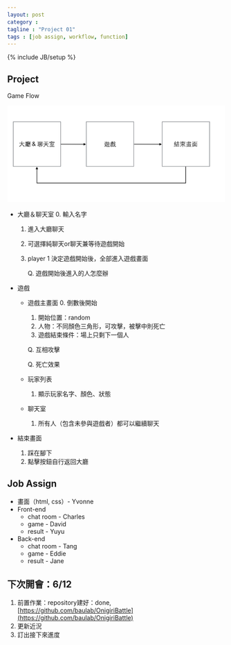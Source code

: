 ```yaml
---
layout: post
category :
tagline : "Project 01"
tags : [job assign, workflow, function]
---
```

{% include JB/setup %}

## Project

Game Flow

![](/images/GameFlow.png)


*  大廳＆聊天室
	0. 輸入名字
	1. 進入大廳聊天
	2. 可選擇純聊天or聊天兼等待遊戲開始
	3. player 1 決定遊戲開始後，全部進入遊戲畫面

		Q. 遊戲開始後進入的人怎麼辦


* 遊戲

	* 遊戲主畫面
		0. 倒數後開始
		1. 開始位置：random
		2. 人物：不同顏色三角形，可攻擊，被擊中則死亡
		3. 遊戲結束條件：場上只剩下一個人

		Q. 互相攻擊

		Q. 死亡效果

	* 玩家列表
		1. 顯示玩家名字、顏色、狀態

	* 聊天室
		1. 所有人（包含未參與遊戲者）都可以繼續聊天


* 結束畫面
	1. 踩在腳下
	2. 點擊按鈕自行返回大廳

## Job Assign

* 畫面（html, css）- Yvonne
* Front-end 
	* chat room - Charles
	* game - David
	* result - Yuyu
* Back-end
	* chat room - Tang
	* game - Eddie
	* result - Jane

## 下次開會：6/12

1. 前置作業：repository建好：done, [https://github.com/baulab/OnigiriBattle](https://github.com/baulab/OnigiriBattle)
2. 更新近況
3. 訂出接下來進度
